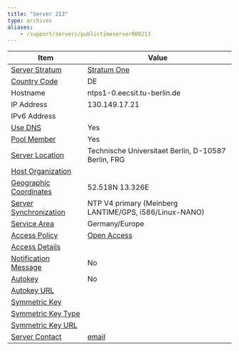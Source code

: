 ```yaml
---
title: "Server 213"
type: archives
aliases:
    - /support/servers/publictimeserver000213
---
```


| Item | Value |
| ----- | ----- |
| [Server Stratum](/support/servers/serverstratum) | [Stratum One](/support/servers/stratumonetimeservers) |
| [Country Code](/support/servers/countrycode) | DE |
| Hostname |  ntps1-0.eecsit.tu-berlin.de |
| IP Address |  130.149.17.21 |
| IPv6 Address | |
| [Use DNS](/support/servers/usedns) | Yes |
| [Pool Member](/support/servers/poolmember) | Yes |
| [Server Location](/support/servers/serverlocation) |  Technische Universitaet Berlin, D-10587 Berlin, FRG |
| [Host Organization](/support/servers/hostorganization) | |
| [ Geographic Coordinates](/support/servers/geographiccoordinates) |  52.518N 13.326E |
| [Server Synchronization](/support/servers/serversynchronization) |  NTP V4 primary (Meinberg LANTIME/GPS, i586/Linux-NANO) |
| [Service Area](/support/servers/servicearea) |  Germany/Europe  |
| [Access Policy](/support/servers/accesspolicy) | [Open Access](/support/servers/openaccess) |
| [Access Details](/support/servers/accessdetails) |  |
| [Notification Message](/support/servers/notificationmessage) | No |
| [Autokey](/support/servers/autokey) | No |
| [Autokey URL](/support/servers/autokeyurl) | |
| [Symmetric Key](/support/servers/symmetrickey) |  |
| [Symmetric Key Type](/support/servers/symmetrickeytype) | |
| [Symmetric Key URL](/support/servers/symmetrickeyurl) | |
| [Server Contact](/support/servers/servercontact) | [email](mailto:service@eecs.tu-berlin.de) |